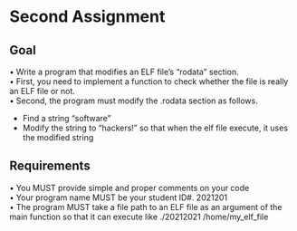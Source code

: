 # Second Assignment
## Goal
• Write a program that modifies an ELF file’s “rodata” section.  
• First, you need to implement a function to check whether the file is
really an ELF file or not.  
• Second, the program must modify the .rodata section as follows.  
- Find a string “software”
- Modify the string to “hackers!”
so that when the elf file execute, it uses the modified string
## Requirements
• You MUST provide simple and proper comments on your code  
• Your program name MUST be your student ID#.
2021201  
• The program MUST take a file path to an ELF file as an argument of the main function so that it can execute like
   ./20212021 /home/my_elf_file
